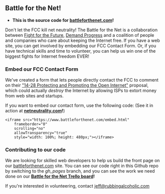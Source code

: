 Battle for the Net!
-------------------

* **This is the source code for [battleforthenet.com][1]!**

Don't let the FCC kill net neutrality! The Battle for the Net is a
collaboration between [Fight for the Future][4], [Demand Progress][5] and a
coalition of people and companies who care about keeping the Internet free.
If you have a web site, you can get involved by embedding our FCC Contact
Form. Or, if you have technical skills and time to volunteer, you can help us
win one of the biggest fights for Internet freedom EVER!


### Embed our FCC Contact Form

We've created a form that lets people directly contact the FCC to comment on
their ["14-28 Protecting and Promoting the Open Internet"][2] proposal,
which could actually _destroy_ the Internet by allowing ISPs to extort money
from web sites and startups.

If you want to embed our contact form, use the following code: (See it in
action at **[netneutrality.com][6]!**)

    <iframe src="https://www.battleforthenet.com/embed.html"
        frameborder="0"
        scrolling="no"
        allowTransparency="true"
        style="width: 100%; height: 480px;"></iframe>


### Contributing to our code

We are looking for skilled web developers to help us build the front page on
our [battleforthenet.com][1] site. You can see our code right in this Github
repo by switching to the _gh_pages_ branch, and you can see the work we need
done on our **[Battle for the Net Trello board][3]!**

If you're interested in volunteering, contact <jeff@rubbingalcoholic.com>


[1]: https://www.battleforthenet.com
[2]: http://www.fcc.gov/comments
[3]: https://trello.com/b/sAJITt1g/battle-for-the-net
[4]: https://www.fightforthefuture.org
[5]: http://www.demandprogress.org
[6]: http://www.netneutrality.com
